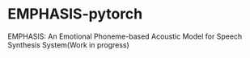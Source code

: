 # EMPHASIS-pytorch
EMPHASIS: An Emotional Phoneme-based Acoustic Model  for Speech Synthesis System(Work in progress)

